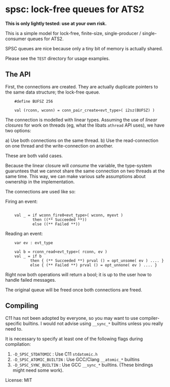 # spsc: lock-free queues for ATS2

__This is only lightly tested: use at your own risk.__

This is a simple model for lock-free, finite-size, single-producer / single-consumer queues for ATS2.

SPSC queues are nice because only a tiny bit of memory is actually shared.

Please see the `TEST` directory for usage examples.

## The API

First, the connections are created.  They are actually duplicate pointers
to the same data structure; the lock-free queue. 

```ats2
    #define BUFSZ 256

    val (rconn, wconn) = conn_pair_create<evt_type>( i2sz(BUFSZ) )

```

The connection is modelled with linear types.  Assuming the use of *linear closures* 
for work on threads (eg, what the libats `athread` API uses), we have two options:

a) Use both connections on the same thread.
b) Use the read-connection on one thread and the write-connection on another.

These are both valid cases. 

Because the linear closure will *consume* the variable, the type-system guaruntees that 
we cannot share the same connection on two threads at the same time. This way, we can 
make various safe assumptions about ownership in the implementation.

The connections are used like so:
 
Firing an event:

```ats2

    val _ = if wconn_fire0<evt_type>( wconn, myevt )
            then ((** Succeeded **))
            else ((** Failed **))

``` 

Reading an event:

```ats2
    var ev : evt_type
 
    val b = rconn_read<evt_type>( rconn, ev )
    val _ = if b
           then { (** Succeeded **) prval () = opt_unsome( ev ) .... }
           else { (** Failed **) prval () = opt_unnone( ev ) .... }
``` 

Right now both operations will return a bool; it is up to the user how to handle failed messages.

The original queue will be freed once both connections are freed.

## Compiling

C11 has not been adopted by everyone, so you may want to use compiler-specific builtins.
I would not advise using `__sync_*` builtins unless you really need to.

It is necessary to specify at least one of the following flags during compilation:

1. `-D_SPSC_STDATOMIC` : Use C11 `stdatomic.h`
2. `-D_SPSC_ATOMIC_BUILTIN` : Use GCC/Clang `__atomic_*` builtins
3. `-D_SPSC_SYNC_BUILTIN` : Use GCC `__sync_*` builtins.  (These bindings might need some work). 

License: MIT

